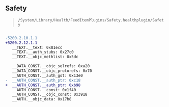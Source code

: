 ## Safety

> `/System/Library/Health/FeedItemPlugins/Safety.healthplugin/Safety`

```diff

-5200.2.10.1.1
+5200.2.12.1.1
   __TEXT.__text: 0x81ecc
   __TEXT.__auth_stubs: 0x27c0
   __TEXT.__objc_methlist: 0x5dc

   __DATA_CONST.__objc_selrefs: 0xa20
   __DATA_CONST.__objc_protorefs: 0x70
   __AUTH_CONST.__auth_got: 0x13e0
-  __AUTH_CONST.__auth_ptr: 0xc18
+  __AUTH_CONST.__auth_ptr: 0xb98
   __AUTH_CONST.__const: 0x1f40
   __AUTH_CONST.__objc_const: 0x3918
   __AUTH.__objc_data: 0x17b8

```

